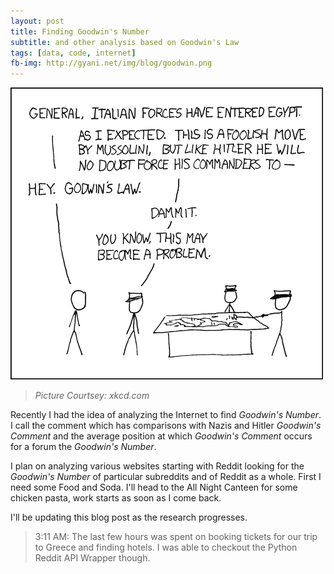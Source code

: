 ```yaml
---
layout: post
title: Finding Goodwin's Number
subtitle: and other analysis based on Goodwin's Law
tags: [data, code, internet]
fb-img: http://gyani.net/img/blog/goodwin.png
---
```


![Goodwin's Law xkcd](/img/blog/goodwin.png)

>*Picture Courtsey: xkcd.com*

Recently I had the idea of analyzing the Internet to find *Goodwin's Number*. I call the comment which has comparisons with Nazis and Hitler *Goodwin's Comment* and the average position at which *Goodwin's Comment* occurs for a forum the *Goodwin's Number*.

I plan on analyzing various websites starting with Reddit looking for the *Goodwin's Number* of particular subreddits and of Reddit as a whole. First I need some Food and Soda. I'll head to the All Night Canteen for some chicken pasta, work starts as soon as I come back.

I'll be updating this blog post as the research progresses.

>3:11 AM: The last few hours was spent on booking tickets for our trip to Greece and finding hotels. I was able to checkout the Python Reddit API Wrapper though.
